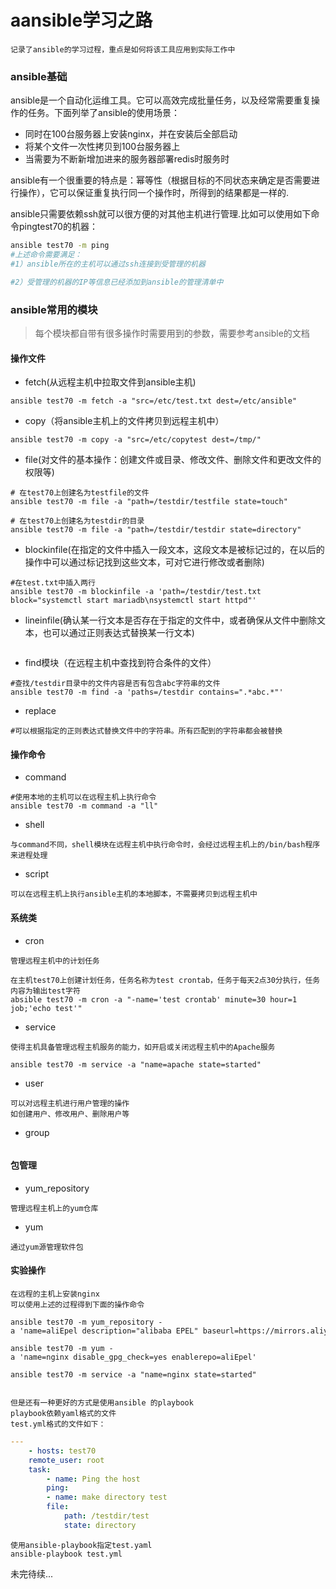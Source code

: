 # aansible学习之路
```记录了ansible的学习过程，重点是如何将该工具应用到实际工作中```

### ansible基础

ansible是一个自动化运维工具。它可以高效完成批量任务，以及经常需要重复操作的任务。下面列举了ansible的使用场景：

- 同时在100台服务器上安装nginx，并在安装后全部启动
- 将某个文件一次性拷贝到100台服务器上
- 当需要为不断新增加进来的服务器部署redis时服务时

ansible有一个很重要的特点是：幂等性（根据目标的不同状态来确定是否需要进行操作），它可以保证重复执行同一个操作时，所得到的结果都是一样的.

ansible只需要依赖ssh就可以很方便的对其他主机进行管理.比如可以使用如下命令pingtest70的机器：

```bash
ansible test70 -m ping
#上述命令需要满足：
#1）ansible所在的主机可以通过ssh连接到受管理的机器

#2）受管理的机器的IP等信息已经添加到ansible的管理清单中
```

### ansible常用的模块

> 每个模块都自带有很多操作时需要用到的参数，需要参考ansible的文档

#### 操作文件

- fetch(从远程主机中拉取文件到ansible主机)

```
ansible test70 -m fetch -a "src=/etc/test.txt dest=/etc/ansible"
```

- copy（将ansible主机上的文件拷贝到远程主机中）

```
ansible test70 -m copy -a "src=/etc/copytest dest=/tmp/"
```

- file(对文件的基本操作：创建文件或目录、修改文件、删除文件和更改文件的权限等)

```
# 在test70上创建名为testfile的文件
ansible test70 -m file -a "path=/testdir/testfile state=touch"

# 在test70上创建名为testdir的目录
ansible test70 -m file -a "path=/testdir/testdir state=directory"
```

- blockinfile(在指定的文件中插入一段文本，这段文本是被标记过的，在以后的操作中可以通过标记找到这些文本，可对它进行修改或者删除)

```
#在test.txt中插入两行
ansible test70 -m blockinfile -a 'path=/testdir/test.txt block="systemctl start mariadb\nsystemctl start httpd"'
```

- lineinfile(确认某一行文本是否存在于指定的文件中，或者确保从文件中删除文本，也可以通过正则表达式替换某一行文本)

```

```

- find模块（在远程主机中查找到符合条件的文件）

```
#查找/testdir目录中的文件内容是否有包含abc字符串的文件
ansible test70 -m find -a 'paths=/testdir contains=".*abc.*"'
```

- replace

```
#可以根据指定的正则表达式替换文件中的字符串。所有匹配到的字符串都会被替换
```

#### 操作命令

- command

```
#使用本地的主机可以在远程主机上执行命令
ansible test70 -m command -a "ll"
```

- shell

```
与command不同，shell模块在远程主机中执行命令时，会经过远程主机上的/bin/bash程序来进程处理
```

- script

```
可以在远程主机上执行ansible主机的本地脚本，不需要拷贝到远程主机中
```

#### 系统类

- cron

```
管理远程主机中的计划任务

在主机test70上创建计划任务，任务名称为test crontab，任务于每天2点30分执行，任务内容为输出test字符
absible test70 -m cron -a "-name='test crontab' minute=30 hour=1 job;'echo test'"
```

- service

```
使得主机具备管理远程主机服务的能力，如开启或关闭远程主机中的Apache服务

ansible test70 -m service -a "name=apache state=started"
```

- user

```
可以对远程主机进行用户管理的操作
如创建用户、修改用户、删除用户等
```

- group

```

```

#### 包管理

- yum_repository

```
管理远程主机上的yum仓库
```

- yum

```
通过yum源管理软件包
```

#### 实验操作

```
在远程的主机上安装nginx
可以使用上述的过程得到下面的操作命令

ansible test70 -m yum_repository -a 'name=aliEpel description="alibaba EPEL" baseurl=https://mirrors.aliyun.com/epel/$releasever\Server/$basearch/'

ansible test70 -m yum -a 'name=nginx disable_gpg_check=yes enablerepo=aliEpel'

ansible test70 -m service -a "name=nginx state=started"


但是还有一种更好的方式是使用ansible 的playbook
playbook依赖yaml格式的文件
test.yml格式的文件如下：
```

```yaml
--- 
    - hosts: test70
    remote_user: root
    task:
    	- name: Ping the host
    	ping:
    	- name: make directory test
    	file:
    		path: /testdir/test
    		state: directory

```

```
使用ansible-playbook指定test.yaml
ansible-playbook test.yml
```

未完待续...



























